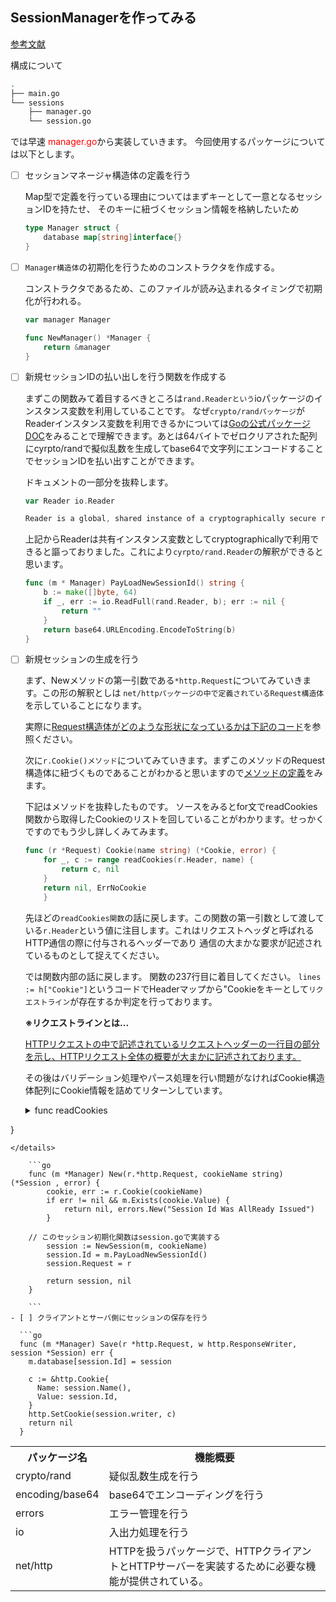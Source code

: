 ## SessionManagerを作ってみる

[参考文献](https://leben.mobi/go/session-design/practice/web/)

構成について

```sh
.
├── main.go
└── sessions
    ├── manager.go
    └── session.go
```
では早速 <span style="color: red; ">manager.go</span>から実装していきます。
今回使用するパッケージについては以下とします。

<table>
	<tr>
		<th>パッケージ名</th>
		<th>機能概要</th>
	</tr>
	<tr>
		<td>crypto/rand</td>
		<td>疑似乱数生成を行う</td>
	</tr>
	<tr>
		<td>encoding/base64</td>
		<td>base64でエンコーディングを行う</td>
	</tr>
	<tr>
		<td>errors</td>
		<td>エラー管理を行う</td>
	</tr>
	<tr>
		<td>io</td>
		<td>入出力処理を行う</td>
	</tr>
	<tr>
		<td>net/http</td>
		<td>HTTPを扱うパッケージで、HTTPクライアントとHTTPサーバーを実装するために必要な機能が提供されている。</td>
	</tr>
</tabel>

- [ ] セッションマネージャ構造体の定義を行う

	Map型で定義を行っている理由についてはまずキーとして一意となるセッションIDを持たせ、
	そのキーに紐づくセッション情報を格納したいため

	```go
	type Manager struct {
		database map[string]interface{}
	}
	```
- [ ] `Manager構造体`の初期化を行うためのコンストラクタを作成する。

	コンストラクタであるため、このファイルが読み込まれるタイミングで初期化が行われる。

	```go
	var manager Manager

	func NewManager() *Manager {
		return &manager
	}
	```
- [ ] 新規セッションIDの払い出しを行う関数を作成する

	まずこの関数みて着目するべきところは`rand.Readerという`ioパッケージのインスタンス変数を利用していることです。
	なぜ`crypto/randパッケージ`がReaderインスタンス変数を利用できるかについては[Goの公式パッケージDOC](https://golang.org/pkg/crypto/rand/#pkg-variables)をみることで理解できます。あとは64バイトでゼロクリアされた配列にcyrpto/randで擬似乱数を生成してbase64で文字列にエンコードすることでセッションIDを払い出すことができます。

	ドキュメントの一部分を抜粋します。
	```go
	var Reader io.Reader

	Reader is a global, shared instance of a cryptographically secure random number generator.
	```
	上記からReaderは共有インスタンス変数としてcryptographicallyで利用できると謳っておりました。これにより`cyrpto/rand.Reader`の解釈ができると思います。

	```go
	func (m * Manager) PayLoadNewSessionId() string {
		b := make([]byte, 64)
		if _, err := io.ReadFull(rand.Reader, b); err := nil {
			return ""
		}
		return base64.URLEncoding.EncodeToString(b)
	}
	```

- [ ] 新規セッションの生成を行う

	まず、Newメソッドの第一引数である`*http.Request`についてみていきます。この形の解釈としは
	`net/httpパッケージの中で定義されているRequest構造体`を示していることになります。

	実際に[Request構造体がどのような形状になっているかは下記のコード](https://github.com/golang/go/blob/master/src/net/http/request.go#L108)を参照ください。

	次に`r.Cookie()メソッド`についてみていきます。まずこのメソッドのRequest構造体に紐づくものであることがわかると思いますので[メソッドの定義](	https://github.com/golang/go/blob/master/src/net/http/request.go#L422)をみます。

	下記はメソッドを抜粋したものです。
	ソースをみるとfor文でreadCookies関数から取得したCookieのリストを回していることがわかります。せっかくですのでもう少し詳しくみてみます。

	```go
	func (r *Request) Cookie(name string) (*Cookie, error) {
		for _, c := range readCookies(r.Header, name) {
			return c, nil
		}
		return nil, ErrNoCookie
		}
	```
	先ほどの`readCookies関数`の話に戻します。この関数の第一引数として渡している`r.Header`という値に注目します。これはリクエストヘッダと呼ばれるHTTP通信の際に付与されるヘッダーであり
	通信の大まかな要求が記述されているものとして捉えてください。

	では関数内部の話に戻します。
	関数の237行目に着目してください。
	`lines := h["Cookie"]`というコードでHeaderマップから"Cookieをキーとして`リクエストライン`が存在するか判定を行っております。

	**※リクエストラインとは...**

	[HTTPリクエストの中で記述されているリクエストヘッダーの一行目の部分を示し、HTTPリクエスト全体の概要が大まかに記述されております。](https://wa3.i-3-i.info/word1843.html)

	その後はバリデーション処理やパース処理を行い問題がなければCookie構造体配列にCookie情報を詰めてリターンしています。

	<details>
	<summary>func readCookies </summary>

	```go
	func readCookies(h Header, filter string) []*Cookie {
	lines := h["Cookie"]
	if len(lines) == 0 {
		return []*Cookie{}
	}

	cookies := make([]*Cookie, 0, len(lines)+strings.Count(lines[0], ";"))
	for _, line := range lines {
		line = strings.TrimSpace(line)

		var part string
		for len(line) > 0 { // continue since we have rest
			if splitIndex := strings.Index(line, ";"); splitIndex > 0 {
				part, line = line[:splitIndex], line[splitIndex+1:]
			} else {
				part, line = line, ""
			}
			part = strings.TrimSpace(part)
			if len(part) == 0 {
				continue
			}
			name, val := part, ""
			if j := strings.Index(part, "="); j >= 0 {
				name, val = name[:j], name[j+1:]
			}
			if !isCookieNameValid(name) {
				continue
			}
			if filter != "" && filter != name {
				continue
			}
			val, ok := parseCookieValue(val, true)
			if !ok {
				continue
			}
			cookies = append(cookies, &Cookie{Name: name, Value: val})
		}
	}
	return cookies
 }
```
</details>

	```go
	func (m *Manager) New(r.*http.Request, cookieName string) (*Session , error) {
		cookie, err := r.Cookie(cookieName)
		if err != nil && m.Exists(cookie.Value) {
			return nil, errors.New("Session Id Was AllReady Issued")
		}

    // このセッション初期化関数はsession.goで実装する
		session := NewSession(m, cookieName)
		session.Id = m.PayLoadNewSessionId()
		session.Request = r

		return session, nil
	}

	```
- [ ] クライアントとサーバ側にセッションの保存を行う
  
  ```go
  func (m *Manager) Save(r *http.Request, w http.ResponseWriter, session *Session) err {
    m.database[session.Id] = session

    c := &http.Cookie{
      Name: session.Name(),
      Value: session.Id,
    }
    http.SetCookie(session.writer, c)
    return nil
  }
  ```
